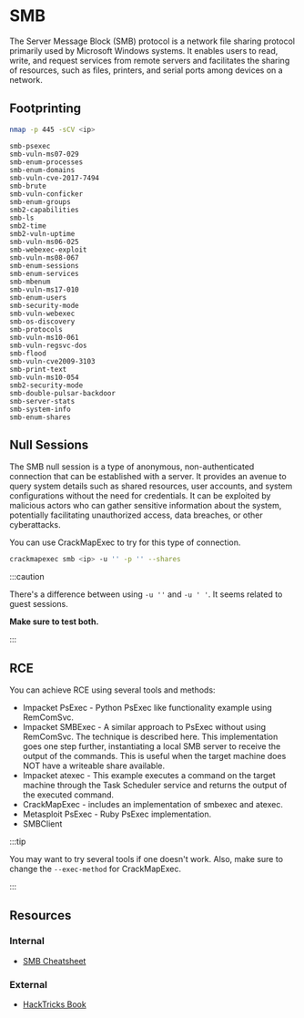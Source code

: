 # SMB

The Server Message Block (SMB) protocol is a network file sharing protocol primarily used by Microsoft Windows systems. It enables users to read, write, and request services from remote servers and facilitates the sharing of resources, such as files, printers, and serial ports among devices on a network.

## Footprinting

```bash title="Using nmap"
nmap -p 445 -sCV <ip>
```

```text title="SMB scripts for nmap"
smb-psexec
smb-vuln-ms07-029
smb-enum-processes
smb-enum-domains
smb-vuln-cve-2017-7494
smb-brute
smb-vuln-conficker
smb-enum-groups
smb2-capabilities
smb-ls
smb2-time
smb2-vuln-uptime
smb-vuln-ms06-025
smb-webexec-exploit
smb-vuln-ms08-067
smb-enum-sessions
smb-enum-services
smb-mbenum
smb-vuln-ms17-010
smb-enum-users
smb-security-mode
smb-vuln-webexec
smb-os-discovery
smb-protocols
smb-vuln-ms10-061
smb-vuln-regsvc-dos
smb-flood
smb-vuln-cve2009-3103
smb-print-text
smb-vuln-ms10-054
smb2-security-mode
smb-double-pulsar-backdoor
smb-server-stats
smb-system-info
smb-enum-shares
```

## Null Sessions

The SMB null session is a type of anonymous, non-authenticated connection that can be established with a server. It provides an avenue to query system details such as shared resources, user accounts, and system configurations without the need for credentials. It can be exploited by malicious actors who can gather sensitive information about the system, potentially facilitating unauthorized access, data breaches, or other cyberattacks.

You can use CrackMapExec to try for this type of connection.

```bash
crackmapexec smb <ip> -u '' -p '' --shares
```

:::caution

There's a difference between using `-u ''` and `-u ' '`. It seems related to guest sessions.

**Make sure to test both.**

:::

## RCE

You can achieve RCE using several tools and methods:

- Impacket PsExec - Python PsExec like functionality example using RemComSvc.
- Impacket SMBExec - A similar approach to PsExec without using RemComSvc. The technique is described here. This implementation goes one step further, instantiating a local SMB server to receive the output of the commands. This is useful when the target machine does NOT have a writeable share available.
- Impacket atexec - This example executes a command on the target machine through the Task Scheduler service and returns the output of the executed command.
- CrackMapExec - includes an implementation of smbexec and atexec.
- Metasploit PsExec - Ruby PsExec implementation.
- SMBClient

:::tip

You may want to try several tools if one doesn't work. Also, make sure to change the `--exec-method` for CrackMapExec.

:::

## Resources

### Internal

- [SMB Cheatsheet](/commands-cheatsheet/crackmapexec)

### External

- [HackTricks Book](https://book.hacktricks.xyz/network-services-pentesting/pentesting-smb)